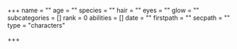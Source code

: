 +++
name = ""
age = ""
species = ""
hair = ""
eyes = ""
glow = ""
subcategories = []
rank = 0
abilities = []
date = ""
firstpath = ""
secpath = ""
type = "characters"

+++
